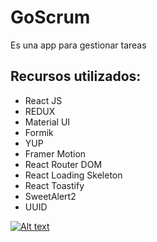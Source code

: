 # GoScrum
<p>Es una app para gestionar tareas </p>

## Recursos utilizados:
<ul>
  <li>React JS</li>
  <li>REDUX</li>
  <li>Material UI</li>
  <li>Formik</li>
  <li>YUP</li>
  <li>Framer Motion</li>
  <li>React Router DOM</li>
  <li>React Loading Skeleton </li>
  <li>React Toastify</li>
  <li>SweetAlert2</li>
  <li>UUID</li>
</ul>

[![Alt text](https://img.youtube.com/vi/RjVN8V2I1xg/0.jpg)](https://www.youtube.com/watch?v=RjVN8V2I1xg)

